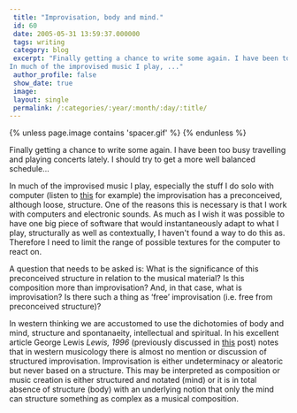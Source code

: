 ```yaml
---
 title: "Improvisation, body and mind."
 id: 60
 date: 2005-05-31 13:59:37.000000
 tags: writing
 category: blog
 excerpt: "Finally getting a chance to write some again. I have been too busy travelling and playing concerts lately. I should try to get a more well balanced schedule...
In much of the improvised music I play, ..."
 author_profile: false
 show_date: true
 image: 
 layout: single
 permalink: /:categories/:year/:month/:day/:title/
---
```

{% unless page.image contains 'spacer.gif' %}
{% endunless %}

Finally getting a chance to write some again. I have been too busy travelling and playing concerts lately. I should try to get a more well balanced schedule...


In much of the improvised music I play, especially the stuff I do solo with computer (listen to <a href="http://www.henrikfrisk.com/index.jsp?metaId=music&amp;id=music&amp;about=1&amp;field=name&amp;query=Insanity">this</a> for example) the improvisation has a preconceived, although loose, structure. One of the reasons this is necessary is that I work with computers and electronic sounds. As much as I wish it was possible to have one big piece of software that would instantaneously adapt to what I play, structurally as well as contextually, I haven't found a way to do this as. Therefore I need to limit the range of possible textures for the computer to react on.


A question that needs to be asked is: What is the significance of this preconceived structure in relation to the musical material? Is this composition more than improvisation? And, in that case, what is improvisation? Is there such a thing as &lsquo;free&rsquo; improvisation (i.e. free from preconceived structure)?


In western thinking we are accustomed to use the dichotomies of body and mind, structure and spontanaeity, intellectual and spiritual. In his excellent article George Lewis <i id="Lewis, George E." title="Improvised Music after 1950: Afrological and Eurological Perspectives" class="Black Music Research Journal" style="Vol. 16, No. 1, Spring, 1996" dir="pp. 91-122">Lewis, 1996</i> (previously discussed in <a href="http://www.henrikfrisk.com/diary/archives/2004/08/presentation_on_1.php">this</a> post) notes that in western musicology there is almost no mention or discussion of structured improvisation. Improvisation is either <quote>undeterminacy</quote> or <quote>aleatoric</quote> but never based on a structure. This may be interpreted as composition or music creation is either structured and notated (mind) or it is in total absence of structure (body) with an underlying notion that only the mind can structure something as complex as a musical composition.
